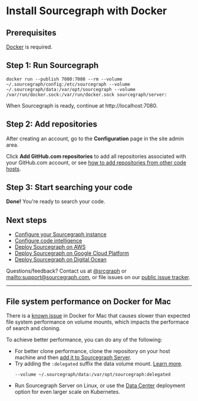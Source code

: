 # Install Sourcegraph with Docker

## Prerequisites

[Docker](https://docs.docker.com/engine/installation/) is required.

## Step 1: Run Sourcegraph

<div id="docker-command-docs">

<pre class="pre-wrap"><code>docker run<span class="virtual-br"></span> --publish 7080:7080 --rm<span class="virtual-br"></span> --volume ~/.sourcegraph/config:/etc/sourcegraph<span class="virtual-br"></span> --volume ~/.sourcegraph/data:/var/opt/sourcegraph<span class="virtual-br"></span> --volume /var/run/docker.sock:/var/run/docker.sock <span class="virtual-br"></span>sourcegraph/server:<server-version-number /><span class="virtual-br"></span></code></pre>

</div>

When Sourcegraph is ready, continue at http://localhost:7080.

## Step 2: Add repositories

After creating an account, go to the **Configuration** page in the site admin area.

Click **Add GitHub.com repositories** to add all repositories associated with your GitHub.com account, or see [how to add repositories from other code hosts](/docs/config/repositories).

## Step 3: Start searching your code

**Done!** You're ready to search your code.

## Next steps

- [Configure your Sourcegraph instance](/docs/config)
- [Configure code intelligence](/docs/code-intelligence)
- [Deploy Sourcegraph on AWS](/docs/deploy/aws)
- [Deploy Sourcegraph on Google Cloud Platform](/docs/deploy/gcp)
- [Deploy Sourcegraph on Digital Ocean](/docs/deploy/digitalocean)

Questions/feedback? Contact us at [@srcgraph](https://twitter.com/srcgraph) or <mailto:support@sourcegraph.com>, or file issues on our [public issue tracker](https://github.com/sourcegraph/issues/issues).

---


## File system performance on Docker for Mac

There is a [known issue](https://github.com/docker/for-mac/issues/77) in Docker for Mac that causes slower than expected file system performance on volume mounts, which impacts the performace of search and cloning.

To achieve better performance, you can do any of the following:

- For better clone performance, clone the repository on your host machine and then [add it to Sourcegraph Server](/docs/config/repositories#add-repositories-already-cloned-to-disk).
- Try adding the `:delegated` suffix the data volume mount. [Learn more](https://github.com/docker/for-mac/issues/1592).
  ```
  --volume ~/.sourcegraph/data:/var/opt/sourcegraph:delegated
  ```
- Run Sourcegraph Server on Linux, or use the [Data Center](https://github.com/sourcegraph/deploy-sourcegraph) deployment option for even larger scale on Kubernetes.
